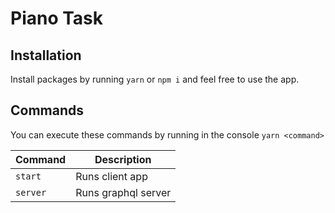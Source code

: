# Piano Task

Installation
---

Install packages by running `yarn` or `npm i` and feel free to use the app.

Commands
---

You can execute these commands by running in the console `yarn <command>`

| Command           | Description |
| ----------------- | ----------- |
| `start`           | Runs client app |
| `server`          | Runs graphql server |

